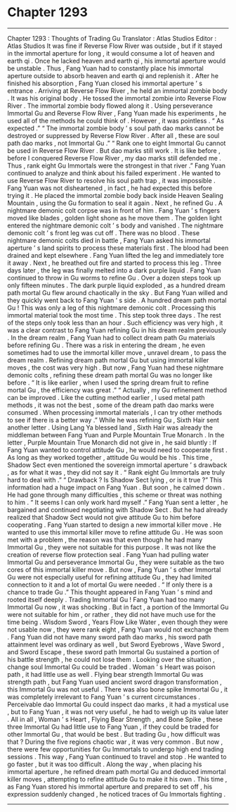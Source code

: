 
# Chapter 1293


---

Chapter 1293 : Thoughts of Trading Gu
Translator :
Atlas Studios
Editor :
Atlas Studios
It was fine if Reverse Flow River was outside , but if it stayed in the immortal aperture for long , it would consume a lot of heaven and earth qi . Once he lacked heaven and earth qi , his immortal aperture would be unstable .
Thus , Fang Yuan had to constantly place his immortal aperture outside to absorb heaven and earth qi and replenish it .
After he finished his absorption , Fang Yuan closed his immortal aperture ’ s entrance .
Arriving at Reverse Flow River , he held an immortal zombie body .
It was his original body .
He tossed the immortal zombie into Reverse Flow River .
The immortal zombie body flowed along it .
Using perseverance Immortal Gu and Reverse Flow River , Fang Yuan made his experiments , he used all of the methods he could think of .
However , it was pointless .
“ As expected .”
“ The immortal zombie body ’ s soul path dao marks cannot be destroyed or suppressed by Reverse Flow River . After all , these are soul path dao marks , not Immortal Gu .”
“ Rank one to eight Immortal Gu cannot be used in Reverse Flow River . But dao marks still work . It is like before , before I conquered Reverse Flow River , my dao marks still defended me . Thus , rank eight Gu Immortals were the strongest in that river .”
Fang Yuan continued to analyze and think about his failed experiment .
He wanted to use Reverse Flow River to resolve his soul path trap , it was impossible .
Fang Yuan was not disheartened , in fact , he had expected this before trying it .
He placed the immortal zombie body back inside Heaven Sealing Mountain , using the Gu formation to seal it again .
Next , he refined Gu .
A nightmare demonic colt corpse was in front of him .
Fang Yuan ’ s fingers moved like blades , golden light shone as he move them .
The golden light entered the nightmare demonic colt ’ s body and vanished . The nightmare demonic colt ’ s front leg was cut off .
There was no blood .
These nightmare demonic colts died in battle , Fang Yuan asked his immortal aperture ’ s land spirits to process these materials first . The blood had been drained and kept elsewhere .
Fang Yuan lifted the leg and immediately tore it away .
Next , he breathed out fire and started to process this leg .
Three days later , the leg was finally melted into a dark purple liquid .
Fang Yuan continued to throw in Gu worms to refine Gu .
Over a dozen steps took up only fifteen minutes .
The dark purple liquid exploded , as a hundred dream path mortal Gu flew around chaotically in the sky .
But Fang Yuan willed and they quickly went back to Fang Yuan ’ s side .
A hundred dream path mortal Gu !
This was only a leg of this nightmare demonic colt .
Processing this immortal material took the most time . This step took three days . The rest of the steps only took less than an hour .
Such efficiency was very high , it was a clear contrast to Fang Yuan refining Gu in his dream realm previously .
In the dream realm , Fang Yuan had to collect dream path Gu materials before refining Gu . There was a risk in entering the dream , he even sometimes had to use the immortal killer move , unravel dream , to pass the dream realm . Refining dream path mortal Gu but using immortal killer moves , the cost was very high .
But now , Fang Yuan had these nightmare demonic colts , refining these dream path mortal Gu was no longer like before .
“ It is like earlier , when I used the spring dream fruit to refine mortal Gu , the efficiency was great .”
“ Actually , my Gu refinement method can be improved . Like the cutting method earlier , I used metal path methods , it was not the best , some of the dream path dao marks were consumed . When processing immortal materials , I can try other methods to see if there is a better way .”
While he was refining Gu , Sixth Hair sent another letter .
Using Lang Ya blessed land , Sixth Hair was already the middleman between Fang Yuan and Purple Mountain True Monarch .
In the letter , Purple Mountain True Monarch did not give in , he said bluntly : If Fang Yuan wanted to control attitude Gu , he would need to cooperate first . As long as they worked together , attitude Gu would be his . This time , Shadow Sect even mentioned the sovereign immortal aperture ’ s drawback , as for what it was , they did not say it .
“ Rank eight Gu Immortals are truly hard to deal with .”
“ Drawback ? Is Shadow Sect lying , or is it true ?”
This information had a huge impact on Fang Yuan .
But soon , he calmed down .
He had gone through many difficulties , this scheme or threat was nothing to him .
“ It seems I can only work hard myself .”
Fang Yuan sent a letter , he bargained and continued negotiating with Shadow Sect .
But he had already realized that Shadow Sect would not give attitude Gu to him before cooperating .
Fang Yuan started to design a new immortal killer move .
He wanted to use this immortal killer move to refine attitude Gu .
He was soon met with a problem , the reason was that even though he had many Immortal Gu , they were not suitable for this purpose .
It was not like the creation of reverse flow protection seal .
Fang Yuan had pulling water Immortal Gu and perseverance Immortal Gu , they were suitable as the two cores of this immortal killer move .
But now , Fang Yuan ’ s other Immortal Gu were not especially useful for refining attitude Gu , they had limited connection to it and a lot of mortal Gu were needed .
“ If only there is a chance to trade Gu .”
This thought appeared in Fang Yuan ’ s mind and rooted itself deeply .
Trading Immortal Gu !
Fang Yuan had too many Immortal Gu now , it was shocking .
But in fact , a portion of the Immortal Gu were not suitable for him , or rather , they did not have much use for the time being .
Wisdom Sword , Years Flow Like Water , even though they were not usable now , they were rank eight , Fang Yuan would not exchange them .
Fang Yuan did not have many sword path dao marks , his sword path attainment level was ordinary as well , but Sword Eyebrows , Wave Sword , and Sword Escape , these sword path Immortal Gu sustained a portion of his battle strength , he could not lose them .
Looking over the situation , change soul Immortal Gu could be traded .
Woman ’ s Heart was poison path , it had little use as well .
Flying bear strength Immortal Gu was strength path , but Fang Yuan used ancient sword dragon transformation , this Immortal Gu was not useful .
There was also bone spike Immortal Gu , it was completely irrelevant to Fang Yuan ’ s current circumstances .
Perceivable dao Immortal Gu could inspect dao marks , it had a mystical use , but to Fang Yuan , it was not very useful , he had to weigh up its value later .
All in all , Woman ’ s Heart , Flying Bear Strength , and Bone Spike , these three Immortal Gu had little use to Fang Yuan , if they could be traded for other Immortal Gu , that would be best .
But trading Gu , how difficult was that ?
During the five regions chaotic war , it was very common . But now , there were few opportunities for Gu Immortals to undergo high end trading sessions .
This way , Fang Yuan continued to travel and stop .
He wanted to go faster , but it was too difficult .
Along the way , when placing his immortal aperture , he refined dream path mortal Gu and deduced immortal killer moves , attempting to refine attitude Gu to make it his own .
This time , as Fang Yuan stored his immortal aperture and prepared to set off , his expression suddenly changed , he noticed traces of Gu Immortals fighting .

---


